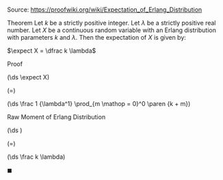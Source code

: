 # 

Source: https://proofwiki.org/wiki/Expectation_of_Erlang_Distribution

Theorem
Let $k$ be a strictly positive integer. 
Let $\lambda$ be a strictly positive real number. 
Let $X$ be a continuous random variable with an Erlang distribution with parameters $k$ and $\lambda$.
Then the expectation of $X$ is given by:

$\expect X = \dfrac k \lambda$


Proof













\(\ds \expect X\)

\(=\)







\(\ds \frac 1 {\lambda^1} \prod_{m \mathop = 0}^0 \paren {k + m}\)





Raw Moment of Erlang Distribution














\(\ds \)

\(=\)







\(\ds \frac k \lambda\)









$\blacksquare$





